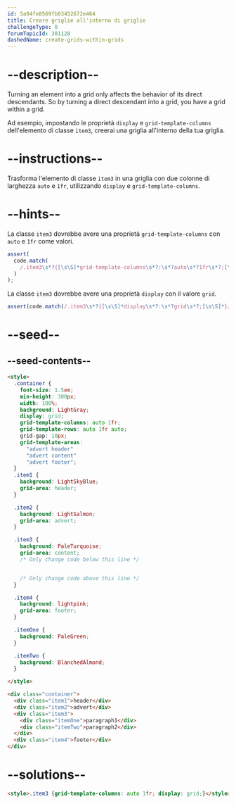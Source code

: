 ```yaml
---
id: 5a94fe8569fb03452672e464
title: Creare griglie all'interno di griglie
challengeType: 0
forumTopicId: 301128
dashedName: create-grids-within-grids
---
```


# --description--

Turning an element into a grid only affects the behavior of its direct descendants. So by turning a direct descendant into a grid, you have a grid within a grid.

Ad esempio, impostando le proprietà `display` e `grid-template-columns` dell'elemento di classe `item3`, creerai una griglia all'interno della tua griglia.

# --instructions--

Trasforma l'elemento di classe `item3` in una griglia con due colonne di larghezza `auto` e `1fr`, utilizzando `display` e `grid-template-columns`.

# --hints--

La classe `item3` dovrebbe avere una proprietà `grid-template-columns` con `auto` e `1fr` come valori.

```js
assert(
  code.match(
    /.item3\s*?{[\s\S]*grid-template-columns\s*?:\s*?auto\s*?1fr\s*?;[\s\S]*}/gi
  )
);
```

La classe `item3` dovrebbe avere una proprietà `display` con il valore `grid`.

```js
assert(code.match(/.item3\s*?{[\s\S]*display\s*?:\s*?grid\s*?;[\s\S]*}/gi));
```

# --seed--

## --seed-contents--

```html
<style>
  .container {
    font-size: 1.5em;
    min-height: 300px;
    width: 100%;
    background: LightGray;
    display: grid;
    grid-template-columns: auto 1fr;
    grid-template-rows: auto 1fr auto;
    grid-gap: 10px;
    grid-template-areas:
      "advert header"
      "advert content"
      "advert footer";
  }
  .item1 {
    background: LightSkyBlue;
    grid-area: header;
  }

  .item2 {
    background: LightSalmon;
    grid-area: advert;
  }

  .item3 {
    background: PaleTurquoise;
    grid-area: content;
    /* Only change code below this line */


    /* Only change code above this line */
  }

  .item4 {
    background: lightpink;
    grid-area: footer;
  }

  .itemOne {
    background: PaleGreen;
  }

  .itemTwo {
    background: BlanchedAlmond;
  }

</style>

<div class="container">
  <div class="item1">header</div>
  <div class="item2">advert</div>
  <div class="item3">
    <div class="itemOne">paragraph1</div>
    <div class="itemTwo">paragraph2</div>
  </div>
  <div class="item4">footer</div>
</div>
```

# --solutions--

```html
<style>.item3 {grid-template-columns: auto 1fr; display: grid;}</style>
```

